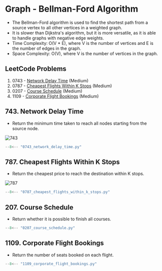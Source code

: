 # Graph - Bellman-Ford Algorithm

- The Bellman-Ford algorithm is used to find the shortest path from a source vertex to all other vertices in a weighted graph.
- It is slower than Dijkstra's algorithm, but it is more versatile, as it is able to handle graphs with negative edge weights.
- Time Complexity: O(V \* E), where V is the number of vertices and E is the number of edges in the graph.
- Space Complexity: O(V), where V is the number of vertices in the graph.

## LeetCode Problems

1. 0743 - [Network Delay Time](https://leetcode.com/problems/network-delay-time/) (Medium)
2. 0787 - [Cheapest Flights Within K Stops](https://leetcode.com/problems/cheapest-flights-within-k-stops/) (Medium)
3. 0207 - [Course Schedule](https://leetcode.com/problems/course-schedule/) (Medium)
4. 1109 - [Corporate Flight Bookings](https://leetcode.com/problems/corporate-flight-bookings/) (Medium)

## 743. Network Delay Time

- Return the minimum time taken to reach all nodes starting from the source node.

![743](https://assets.leetcode.com/uploads/2019/05/23/931_example_1.png)

```python
--8<-- "0743_network_delay_time.py"
```

## 787. Cheapest Flights Within K Stops

- Return the cheapest price to reach the destination within K stops.

![787](https://assets.leetcode.com/uploads/2022/03/18/cheapest-flights-within-k-stops-3drawio.png)

```python
--8<-- "0787_cheapest_flights_within_k_stops.py"
```

## 207. Course Schedule

- Return whether it is possible to finish all courses.

```python
--8<-- "0207_course_schedule.py"
```

## 1109. Corporate Flight Bookings

- Return the number of seats booked on each flight.

```python
--8<-- "1109_corporate_flight_bookings.py"
```
